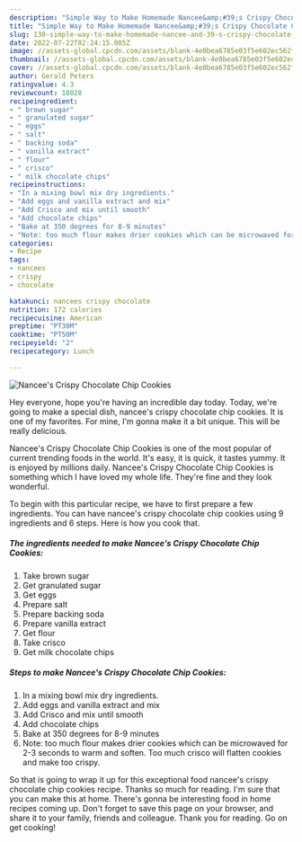 ```yaml
---
description: "Simple Way to Make Homemade Nancee&amp;#39;s Crispy Chocolate Chip Cookies"
title: "Simple Way to Make Homemade Nancee&amp;#39;s Crispy Chocolate Chip Cookies"
slug: 130-simple-way-to-make-homemade-nancee-and-39-s-crispy-chocolate-chip-cookies
date: 2022-07-22T02:24:15.085Z
image: //assets-global.cpcdn.com/assets/blank-4e0bea6785e03f5e602ec562f230caae08da540cada707380b4fe1bbebba43da.png
thumbnail: //assets-global.cpcdn.com/assets/blank-4e0bea6785e03f5e602ec562f230caae08da540cada707380b4fe1bbebba43da.png
cover: //assets-global.cpcdn.com/assets/blank-4e0bea6785e03f5e602ec562f230caae08da540cada707380b4fe1bbebba43da.png
author: Gerald Peters
ratingvalue: 4.3
reviewcount: 18028
recipeingredient:
- " brown sugar"
- " granulated sugar"
- " eggs"
- " salt"
- " backing soda"
- " vanilla extract"
- " flour"
- " crisco"
- " milk chocolate chips"
recipeinstructions:
- "In a mixing bowl mix dry ingredients."
- "Add eggs and vanilla extract and mix"
- "Add Crisco and mix until smooth"
- "Add chocolate chips"
- "Bake at 350 degrees for 8-9 minutes"
- "Note: too much flour makes drier cookies which can be microwaved for 2-3 seconds to warm and soften. Too much crisco will flatten cookies and make too crispy."
categories:
- Recipe
tags:
- nancees
- crispy
- chocolate

katakunci: nancees crispy chocolate 
nutrition: 172 calories
recipecuisine: American
preptime: "PT30M"
cooktime: "PT50M"
recipeyield: "2"
recipecategory: Lunch

---
```



![Nancee&#39;s Crispy Chocolate Chip Cookies](//assets-global.cpcdn.com/assets/blank-4e0bea6785e03f5e602ec562f230caae08da540cada707380b4fe1bbebba43da.png)

Hey everyone, hope you're having an incredible day today. Today, we're going to make a special dish, nancee&#39;s crispy chocolate chip cookies. It is one of my favorites. For mine, I'm gonna make it a bit unique. This will be really delicious.

Nancee&#39;s Crispy Chocolate Chip Cookies is one of the most popular of current trending foods in the world. It's easy, it is quick, it tastes yummy. It is enjoyed by millions daily. Nancee&#39;s Crispy Chocolate Chip Cookies is something which I have loved my whole life. They're fine and they look wonderful.




To begin with this particular recipe, we have to first prepare a few ingredients. You can have nancee&#39;s crispy chocolate chip cookies using 9 ingredients and 6 steps. Here is how you cook that.

<!--inarticleads1-->

##### The ingredients needed to make Nancee&#39;s Crispy Chocolate Chip Cookies:

1. Take  brown sugar
1. Get  granulated sugar
1. Get  eggs
1. Prepare  salt
1. Prepare  backing soda
1. Prepare  vanilla extract
1. Get  flour
1. Take  crisco
1. Get  milk chocolate chips




<!--inarticleads2-->

##### Steps to make Nancee&#39;s Crispy Chocolate Chip Cookies:

1. In a mixing bowl mix dry ingredients.
1. Add eggs and vanilla extract and mix
1. Add Crisco and mix until smooth
1. Add chocolate chips
1. Bake at 350 degrees for 8-9 minutes
1. Note: too much flour makes drier cookies which can be microwaved for 2-3 seconds to warm and soften. Too much crisco will flatten cookies and make too crispy.




So that is going to wrap it up for this exceptional food nancee&#39;s crispy chocolate chip cookies recipe. Thanks so much for reading. I'm sure that you can make this at home. There's gonna be interesting food in home recipes coming up. Don't forget to save this page on your browser, and share it to your family, friends and colleague. Thank you for reading. Go on get cooking!
